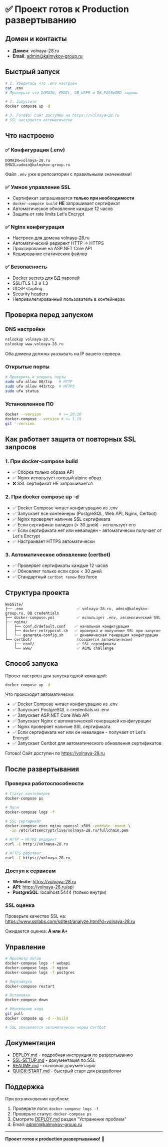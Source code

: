 # ✅ Проект готов к Production развертыванию

## Домен и контакты

- **Домен**: volnaya-28.ru
- **Email**: admin@kalmykov-group.ru

## Быстрый запуск

```bash
# 1. Убедитесь что .env настроен
cat .env
# Проверьте что DOMAIN, EMAIL, DB_USER и DB_PASSWORD заданы

# 2. Запустите
docker compose up -d

# 3. Готово! Сайт доступен на https://volnaya-28.ru
# SSL настроится автоматически
```

## Что настроено

### ✅ Конфигурация (.env)

```env
DOMAIN=volnaya-28.ru
EMAIL=admin@kalmykov-group.ru
```

Файл `.env` уже в репозитории с правильными значениями!

### ✅ Умное управление SSL

- Сертификат запрашивается **только при необходимости**
- `docker-compose build` **НЕ** запрашивает сертификат
- Автоматическое обновление каждые 12 часов
- Защита от rate limits Let's Encrypt

### ✅ Nginx конфигурация

- Настроен для домена volnaya-28.ru
- Автоматический редирект HTTP → HTTPS
- Проксирование на ASP.NET Core API
- Кеширование статических файлов

### ✅ Безопасность

- Docker secrets для БД паролей
- SSL/TLS 1.2 и 1.3
- OCSP stapling
- Security headers
- Непривилегированный пользователь в контейнерах

## Проверка перед запуском

### DNS настройки

```bash
nslookup volnaya-28.ru
nslookup www.volnaya-28.ru
```

Оба домена должны указывать на IP вашего сервера.

### Открытые порты

```bash
# Проверить и открыть порты
sudo ufw allow 80/tcp   # HTTP
sudo ufw allow 443/tcp  # HTTPS
sudo ufw status
```

### Установленное ПО

```bash
docker --version        # >= 20.10
docker-compose --version # >= 1.29
git --version
```

## Как работает защита от повторных SSL запросов

### 1. При docker-compose build
- ✅ Сборка только образа API
- ✅ Nginx использует готовый alpine образ
- ❌ SSL сертификат НЕ запрашивается

### 2. При docker compose up -d
- ✅ Docker Compose читает конфигурацию из .env
- ✅ Запускает все контейнеры (PostgreSQL, Web API, Nginx, Certbot)
- ✅ Nginx проверяет наличие SSL сертификата
- ✅ Если сертификат валиден (> 30 дней) - использует его
- ✅ Если сертификата нет или невалиден - автоматически получает от Let's Encrypt
- ✅ Настраивает HTTPS автоматически

### 3. Автоматическое обновление (certbot)
- ✅ Проверяет сертификаты каждые 12 часов
- ✅ Обновляет только если срок < 30 дней
- ✅ Стандартный `certbot renew` без force

## Структура проекта

```
WebSite/
├── .env                        ✅ volnaya-28.ru, admin@kalmykov-group.ru, DB credentials
├── docker-compose.yml          ✅ использует .env, автоматический SSL
├── nginx/
│   ├── conf.d/default.conf    ✅ начальная конфигурация
│   ├── docker-entrypoint.sh   ✅ проверка и получение SSL при запуске
│   └── generate-config.sh     ✅ динамическая генерация конфигурации
└── certbot/                    (создается автоматически)
    ├── conf/                   ✅ SSL сертификаты
    └── www/                    ✅ ACME challenge
```

## Способ запуска

Проект настроен для запуска одной командой:

```bash
docker compose up -d
```

Что происходит автоматически:
- ✅ Docker Compose читает конфигурацию из .env
- ✅ Запускает PostgreSQL с credentials из .env
- ✅ Запускает ASP.NET Core Web API
- ✅ Запускает Nginx с автоматической генерацией конфигурации
- ✅ Nginx проверяет наличие SSL сертификата
- ✅ Если сертификата нет или он невалиден - получает от Let's Encrypt
- ✅ Запускает Certbot для автоматического обновления сертификатов

Готово! Сайт доступен по https://volnaya-28.ru

## После развертывания

### Проверка работоспособности

```bash
# Статус контейнеров
docker-compose ps

# Логи
docker-compose logs -f

# SSL сертификат
docker-compose exec nginx openssl x509 -enddate -noout \
  -in /etc/letsencrypt/live/volnaya-28.ru/fullchain.pem

# HTTP → HTTPS редирект
curl -I http://volnaya-28.ru

# HTTPS работает
curl -I https://volnaya-28.ru
```

### Доступ к сервисам

- **Website**: https://volnaya-28.ru
- **API**: https://volnaya-28.ru/api
- **PostgreSQL**: localhost:5444 (только внутри)

### SSL оценка

Проверьте качество SSL на:
https://www.ssllabs.com/ssltest/analyze.html?d=volnaya-28.ru

Ожидается оценка: **A или A+**

## Управление

```bash
# Просмотр логов
docker-compose logs -f webapi
docker-compose logs -f nginx
docker-compose logs -f postgres

# Перезапуск
docker-compose restart

# Остановка
docker-compose down

# Обновление кода
git pull
docker compose up -d --build

# SSL обновляется автоматически через Certbot
```

## Документация

- [DEPLOY.md](DEPLOY.md) - подробная инструкция по развертыванию
- [SSL-SETUP.md](SSL-SETUP.md) - документация по SSL
- [README.md](README.md) - основная документация
- [QUICK-START.md](QUICK-START.md) - быстрый старт для разработки

## Поддержка

При возникновении проблем:

1. Проверьте логи: `docker-compose logs -f`
2. Проверьте статус: `docker-compose ps`
3. Смотрите [DEPLOY.md](DEPLOY.md) раздел "Устранение проблем"
4. Email: admin@kalmykov-group.ru

---

**Проект готов к production развертыванию!** 🚀
